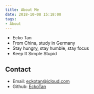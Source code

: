 ```yaml
---
title: About Me
date: 2018-10-08 15:18:00
tags:
- About
---
```




+ Ecko Tan
+ From China, study in Germany
+ Stay hungry, stay humble, stay focus
+ Keep It Simple Stupid



## Contact

+ Email: eckotan@icloud.com
+ Github: [EckoTan](https://github.com/EckoTan0804)